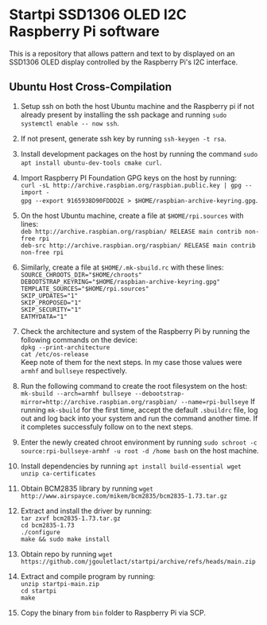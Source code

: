 # Startpi SSD1306 OLED I2C Raspberry Pi software
This is a repository that allows pattern and text to by displayed on an SSD1306 OLED display controlled by the Raspberry Pi's I2C interface.
## Ubuntu Host Cross-Compilation
1. Setup ssh on both the host Ubuntu machine and the Raspberry pi if not already present by installing the ssh package and running `sudo systemctl enable -- now ssh`.
2. If not present, generate ssh key by running `ssh-keygen -t rsa`.
3. Install development packages on the host by running the command `sudo apt install ubuntu-dev-tools cmake curl`.
4. Import Raspberry PI Foundation GPG keys on the host by running:\
  `curl -sL http://archive.raspbian.org/raspbian.public.key | gpg --import -`\
  `gpg --export 9165938D90FDDD2E > $HOME/raspbian-archive-keyring.gpg`.

5. On the host Ubuntu machine, create a file at `$HOME/rpi.sources` with lines:\
  `deb http://archive.raspbian.org/raspbian/ RELEASE main contrib non-free rpi`\
  `deb-src http://archive.raspbian.org/raspbian/ RELEASE main contrib non-free rpi`

6. Similarly, create a file at `$HOME/.mk-sbuild.rc` with these lines:\
  `SOURCE_CHROOTS_DIR="$HOME/chroots"`\
  `DEBOOTSTRAP_KEYRING="$HOME/raspbian-archive-keyring.gpg"`\
  `TEMPLATE_SOURCES="$HOME/rpi.sources"`\
  `SKIP_UPDATES="1"`\
  `SKIP_PROPOSED="1"`\
  `SKIP_SECURITY="1"`\
  `EATMYDATA="1"`

7. Check the architecture and system of the Raspberry Pi by running the following commands on the device:\
   `dpkg --print-architecture`\
   `cat /etc/os-release`\
   Keep note of them for the next steps. In my case those values were `armhf` and `bullseye` respectively.
   
8. Run the following command to create the root filesystem on the host:\
   `mk-sbuild --arch=armhf bullseye --debootstrap-mirror=http://archive.raspbian.org/raspbian/ --name=rpi-bullseye`
   If running `mk-sbuild` for the first time, accept the default `.sbuildrc` file, log out and log back into your system and run the command another time. If it completes successfuly follow on to the next steps.

9. Enter the newly created chroot environment by running `sudo schroot -c source:rpi-bullseye-armhf -u root -d /home bash` on the host machine.
10. Install dependencies by running `apt install build-essential wget unzip ca-certificates`
11. Obtain BCM2835 library by running `wget http://www.airspayce.com/mikem/bcm2835/bcm2835-1.73.tar.gz`
12. Extract and install the driver by running:\
    `tar zxvf bcm2835-1.73.tar.gz`\
    `cd bcm2835-1.73`\
    `./configure`\
    `make && sudo make install`

13. Obtain repo by running `wget https://github.com/jgouletlact/startpi/archive/refs/heads/main.zip`
14. Extract and compile program by running:\
    `unzip startpi-main.zip`\
    `cd startpi`\
    `make`
    
15. Copy the binary from `bin` folder to Raspberry Pi via SCP.
   
